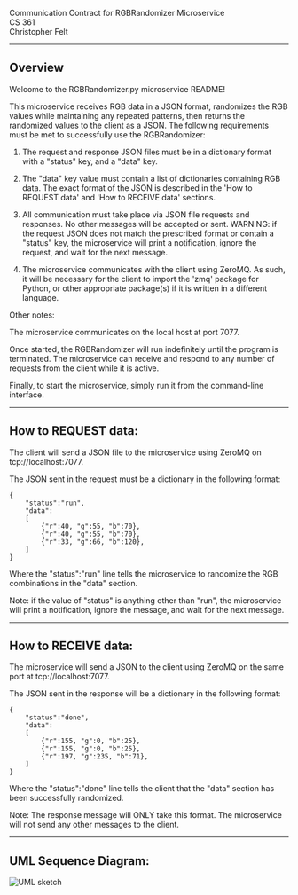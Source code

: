 Communication Contract for RGBRandomizer Microservice  
CS 361  
Christopher Felt  

-----------------------------------------------------
Overview
-----------------------------------------------------

Welcome to the RGBRandomizer.py microservice README!

This microservice receives RGB data in a JSON format, randomizes the RGB values while maintaining any repeated patterns, then returns the randomized values to the client as a JSON. The following requirements must be met to successfully use the RGBRandomizer:  

1. The request and response JSON files must be in a dictionary format with a "status" key, and a "data" key.


2. The "data" key value must contain a list of dictionaries containing RGB data. 
   The exact format of the JSON is described in the 'How to REQUEST data' and 'How to RECEIVE data' sections.


3. All communication must take place via JSON file requests and responses. No other messages will be accepted or sent. 
   WARNING: if the request JSON does not match the prescribed format or contain a "status" key, the microservice will print a notification, ignore the request, and wait for the next message.


4. The microservice communicates with the client using ZeroMQ. 
   As such, it will be necessary for the client to import the 'zmq' package for Python, or other appropriate package(s) if it is written in a different language.  
   

Other notes:

The microservice communicates on the local host at port 7077.  

Once started, the RGBRandomizer will run indefinitely until the program is terminated. 
The microservice can receive and respond to any number of requests from the client while it is active.


Finally, to start the microservice, simply run it from the command-line interface.

-----------------------------------------------------
How to REQUEST data:
-----------------------------------------------------

The client will send a JSON file to the microservice using ZeroMQ on tcp://localhost:7077.  

The JSON sent in the request must be a dictionary in the following format:
```
{
	"status":"run",
	"data":
	[
		{"r":40, "g":55, "b":70},
		{"r":40, "g":55, "b":70},
		{"r":33, "g":66, "b":120},
	]
}
```
Where the "status":"run" line tells the microservice to randomize the RGB combinations in the "data" section.  

Note: if the value of "status" is anything other than "run", the microservice will print a notification, ignore the message, and wait for the next message.


-----------------------------------------------------
How to RECEIVE data:
-----------------------------------------------------

The microservice will send a JSON to the client using ZeroMQ on the same port at tcp://localhost:7077.  

The JSON sent in the response will be a dictionary in the following format:
```
{
	"status":"done",
	"data":
	[
		{"r":155, "g":0, "b":25},
		{"r":155, "g":0, "b":25},
		{"r":197, "g":235, "b":71},
	]
}
```
Where the "status":"done" line tells the client that the "data" section has been successfully randomized.  

Note: The response message will ONLY take this format. The microservice will not send any other messages to the client.


-----------------------------------------------------
UML Sequence Diagram:
-----------------------------------------------------

![UML sketch](https://user-images.githubusercontent.com/54368648/180090719-173436d9-339d-4f3b-994a-6eab797890fb.png)
